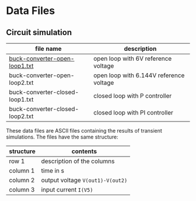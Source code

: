 # Data Files

## Circuit simulation

| file name | description |
|-----------|-------------|
| [buck-converter-open-loop1.txt](buck-converter-open-loop1.txt)| open loop with 6V reference voltage|
| buck-converter-open-loop2.txt| open loop with 6.144V reference voltage|
| buck-converter-closed-loop1.txt| closed loop with P controller|
| buck-converter-closed-loop2.txt| closed loop with PI controller|

These data files are ASCII files containing the results of transient simulations. The files have the same structure:

| structure | contents |
|-----------|----------|
| row 1 | description of the columns |
| column 1 | time in s|
| column 2 | output voltage `V(out1)-V(out2)`|
| column 3 | input current `I(V5)` |